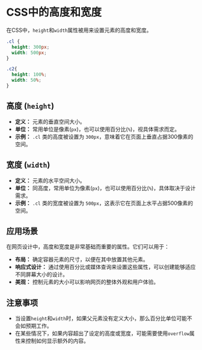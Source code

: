 # CSS中的高度和宽度

在CSS中，`height`和`width`属性被用来设置元素的高度和宽度。

```css
.cl {
  height: 300px;
  width: 500px;
}

.c2{
  height: 100%;
  width: 50%;
}
```

## 高度 (`height`)

- **定义：** 元素的垂直空间大小。
- **单位：** 常用单位是像素(`px`)，也可以使用百分比(`%`)，视具体需求而定。
- **示例：** `.cl` 类的高度被设置为 `300px`，意味着它在页面上垂直占据300像素的空间。

## 宽度 (`width`)

- **定义：** 元素的水平空间大小。
- **单位：** 同高度，常用单位为像素(`px`)，也可以使用百分比(`%`)，具体取决于设计需求。
- **示例：** `.cl` 类的宽度被设置为 `500px`，这表示它在页面上水平占据500像素的空间。

## 应用场景

在网页设计中，高度和宽度是非常基础而重要的属性。它们可以用于：

- **布局：** 确定容器元素的尺寸，以便在其中放置其他元素。
- **响应式设计：** 通过使用百分比或媒体查询来设置这些属性，可以创建能够适应不同屏幕大小的设计。
- **美观：** 控制元素的大小可以影响网页的整体外观和用户体验。

## 注意事项

- 当设置`height`和`width`时，如果父元素没有定义大小，那么百分比单位可能不会如预期工作。
- 在某些情况下，如果内容超出了设定的高度或宽度，可能需要使用`overflow`属性来控制如何显示额外的内容。
